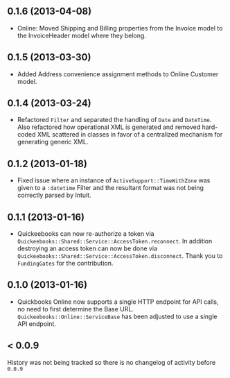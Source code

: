 ## 0.1.6 (2013-04-08)

* Online: Moved Shipping and Billing properties from the Invoice model to the InvoiceHeader model where they belong.

## 0.1.5 (2013-03-30)

* Added Address convenience assignment methods to Online Customer model.

## 0.1.4 (2013-03-24)

* Refactored `Filter` and separated the handling of `Date` and `DateTime`. Also refactored how operational XML is generated and removed hard-coded XML scattered in classes in favor of a centralized mechanism for generating generic XML.

## 0.1.2 (2013-01-18)

* Fixed issue where an instance of `ActiveSupport::TimeWithZone` was given to a `:datetime` Filter and the resultant format was not being correctly parsed by Intuit.

## 0.1.1 (2013-01-16)

* Quickeebooks can now re-authorize a token via `Quickeebooks::Shared::Service::AccessToken.reconnect`. In addition destroying an access token can now be done via `Quickeebooks::Shared::Service::AccessToken.disconnect`. Thank you to `FundingGates` for the contribution.

## 0.1.0 (2013-01-16)

* Quickbooks Online now supports a single HTTP endpoint for API calls, no need to first determine the Base URL. `Quickeebooks::Online::ServiceBase` has been adjusted to use a single API endpoint.

## < 0.0.9

History was not being tracked so there is no changelog of activity before `0.0.9`